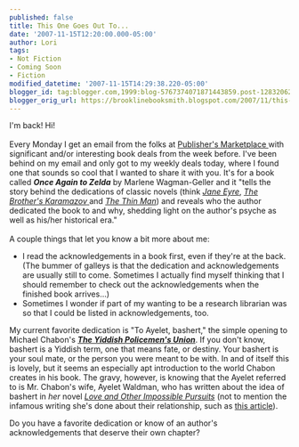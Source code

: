 ```yaml
---
published: false
title: This One Goes Out To...
date: '2007-11-15T12:20:00.000-05:00'
author: Lori
tags:
- Not Fiction
- Coming Soon
- Fiction
modified_datetime: '2007-11-15T14:29:38.220-05:00'
blogger_id: tag:blogger.com,1999:blog-5767374071871443859.post-1283206287196902664
blogger_orig_url: https://brooklinebooksmith.blogspot.com/2007/11/this-one-goes-out-to.html
---
```


I'm back! Hi!<br /><br />Every Monday I get an email from the folks at <a href="https://www.publishersmarketplace.com/">Publisher's Marketplace </a>with significant and/or interesting book deals from the week before. I've been behind on my email and only got to my weekly deals today, where I found one that sounds so cool that I wanted to share it with you. It's for a book called <strong><em>Once Again to Zelda</em></strong> by Marlene Wagman-Geller and it "tells the story behind the dedications of classic novels (think <em><a href="https://brookline.booksense.com/NASApp/store/Product?s=showproduct&amp;isbn=9780141441146">Jane Eyre</a></em>, <a href="https://brookline.booksense.com/NASApp/store/Product?s=showproduct&amp;isbn=9780140449242"><em>The Brother's Karamazov</em> </a>and <em><a href="https://brookline.booksense.com/NASApp/store/Product?s=showproduct&amp;isbn=9780679722632">The Thin Man</a></em>) and reveals who the author dedicated the book to and why, shedding light on the author's psyche as well as his/her historical era."<br /><br />A couple things that let you know a bit more about me:<br /><ul><li>I read the acknowledgements in a book first, even if they're at the back. (The bummer of galleys is that the dedication and acknowledgements are usually still to come. Sometimes I actually find myself thinking that I should remember to check out the acknowledgements when the finished book arrives...) </li><li>Sometimes I wonder if part of my wanting to be a research librarian was so that I could be listed in acknowledgements, too.</li></ul><p>My current favorite dedication is "To Ayelet, bashert," the simple opening to Michael Chabon's <strong><em><a href="https://brookline.booksense.com/NASApp/store/Product?s=showproduct&amp;isbn=9780007149827">The Yiddish Policemen's Union</a></em></strong>. If you don't know, bashert is a Yiddish term, one that means fate, or destiny. Your bashert is your soul mate, or the person you were meant to be with. In and of itself this is lovely, but it seems an especially apt introduction to the world Chabon creates in his book. The gravy, however, is knowing that the Ayelet referred to is Mr. Chabon's wife, Ayelet Waldman, who has written about the idea of bashert in <em>her</em> novel <em><a href="https://brookline.booksense.com/NASApp/store/Product?s=showproduct&amp;isbn=9781400095131">Love and Other Impossible Pursuits</a></em> (not to mention the infamous writing she's done about their relationship, such as <a href="https://www.ayeletwaldman.com/truly.html">this article</a>). </p><p>Do you have a favorite dedication or know of an author's acknowledgements that deserve their own chapter? </p>